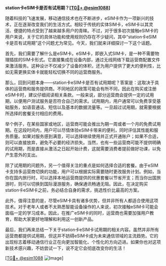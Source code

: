 **station卡eSIM卡是否有试用期？[[TG💪+ @esim1088](https://t.me/s/esim1088)]**

随着科技的飞速发展，移动通信技术也在不断进步，eSIM卡作为一项新兴的技术，正在逐渐改变我们的生活方式。相较于传统的实体SIM卡，eSIM卡以其灵活、便捷的特点受到了越来越多用户的青睐。不过，对于很多初次接触eSIM卡的用户来说，关于它的具体功能和使用规则仍存在不少疑问，其中“station卡eSIM卡是否有试用期”这个问题尤为常见。今天，我们就来详细探讨一下这个话题。

首先，我们需要了解什么是eSIM卡。eSIM卡，即嵌入式SIM卡，是一种不需要物理插拔的SIM卡形式。它直接集成在设备内部，通过无线网络下载运营商配置文件来激活服务。这种设计不仅减少了设备的体积，还为用户提供了更大的便利性，比如无需更换实体卡就能轻松切换不同的运营商服务。

那么，回到问题本身——station卡eSIM卡是否有试用期呢？答案是：这取决于具体的运营商和服务提供商。不同地区的政策可能会有所不同，因此在购买或注册eSIM卡时，建议仔细阅读相关条款。一般来说，部分运营商会提供一定的试用期，以便用户测试服务是否符合自己的需求。试用期内，用户通常可以免费享受基础服务，如语音通话、短信以及基本的数据流量等。一旦超过试用期，就需要根据所选择的套餐支付相应的费用。

举个例子，在某些国家或地区，运营商可能会推出为期一周或者一个月的免费试用期。在这段时间内，用户可以尽情体验eSIM卡带来的便利，同时评估其性能和服务质量。如果对服务感到满意，可以选择继续使用并正式开通账户；如果不合适，则可以直接放弃，避免不必要的经济损失。当然，也有一些运营商可能不提供明确的试用期，而是直接从激活之日起开始计费，这就需要消费者提前做好功课，以免产生意外的支出。

除了试用期的问题外，另一个值得关注的重点是如何选择合适的套餐。由于eSIM卡支持多运营商切换的功能，用户可以根据实际需要随时更改服务计划。例如，当你在国内旅行时，可以选择本地运营商提供的优惠套餐以节省开支；而当你出国旅游时，则可以切换到国际漫游服务，确保通讯畅通无阻。因此，在决定购买station卡eSIM卡之前，务必结合自身的需求，挑选性价比最高的方案。

此外，值得注意的是，尽管eSIM卡具有诸多优势，但并非所有人都适合使用这项技术。对于老年人或者不太熟悉智能设备操作的人来说，初次接触eSIM卡可能会面临一定的学习成本。因此，在推广eSIM卡的同时，运营商也需要加强用户教育，帮助大家更好地理解和利用这一创新产品。

最后，我们再来总结一下关于station卡eSIM卡试用期的相关内容。虽然并非所有运营商都提供试用期，但这并不妨碍eSIM卡成为未来通信领域的主流趋势。它的出现标志着移动通信行业正在向更加智能化、个性化的方向迈进。如果你也对这项新技术感兴趣，不妨尝试一下，说不定它会彻底改变你的生活！

[[TG💪+ @esim1088](https://t.me/s/esim1088) ![Image](https://i.postimg.cc/4NQfJmqS/Snipaste-2025-05-13-00-14-12.png)]